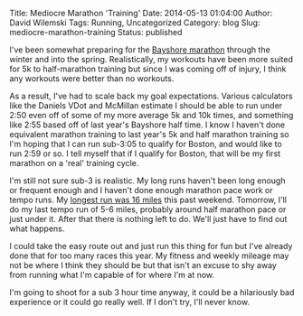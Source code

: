 Title: Mediocre Marathon 'Training'
Date: 2014-05-13 01:04:00
Author: David Wilemski
Tags: Running, Uncategorized
Category: blog
Slug: mediocre-marathon-training
Status: published

I've been somewhat preparing for the [Bayshore
marathon](http://www.bayshoremarathon.org/) through the winter and into
the spring. Realistically, my workouts have been more suited for 5k to
half-marathon training but since I was coming off of injury, I think any
workouts were better than no workouts.

As a result, I've had to scale back my goal expectations. Various
calculators like the Daniels VDot and McMillan estimate I should be able
to run under 2:50 even off of some of my more average 5k and 10k times,
and something like 2:55 based off of last year's Bayshore half time. I
know I haven't done equivalent marathon training to last year's 5k and
half marathon training so I'm hoping that I can run sub-3:05 to qualify
for Boston, and would like to run 2:59 or so. I tell myself that if I
qualify for Boston, that will be my first marathon on a 'real' training
cycle.

I'm still not sure sub-3 is realistic. My long runs haven't been long
enough or frequent enough and I haven't done enough marathon pace work
or tempo runs. My [longest run was 16
miles](https://openrunlog.org/u/david/run/536e7410d1ec593175b27d27) this
past weekend. Tomorrow, I'll do my last tempo run of 5-6 miles, probably
around half marathon pace or just under it. After that there is nothing
left to do. We'll just have to find out what happens.

I could take the easy route out and just run this thing for fun but I've
already done that for too many races this year. My fitness and weekly
mileage may not be where I think they should be but that isn't an excuse
to shy away from running what I'm capable of for where I'm at now.

I'm going to shoot for a sub 3 hour time anyway, it could be a
hilariously bad experience or it could go really well. If I don't try,
I'll never know.
